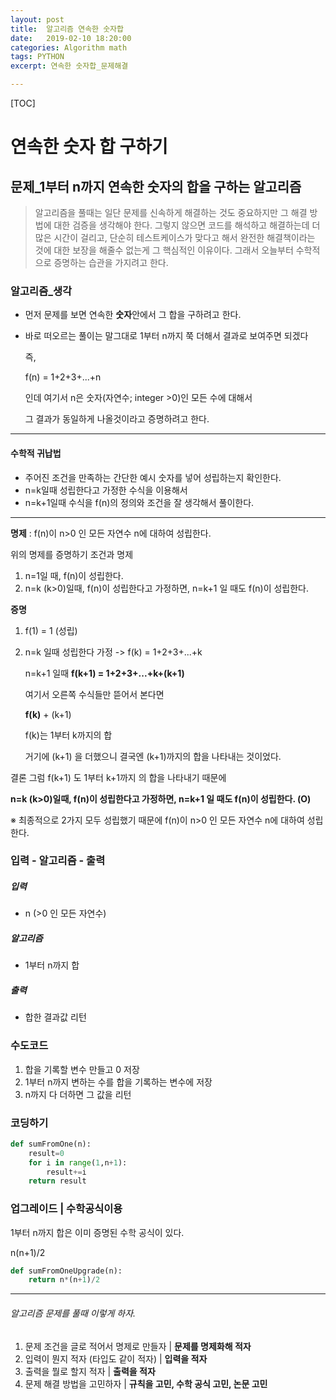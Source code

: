 ```yaml
---
layout: post
title:  알고리즘 연속한 숫자합
date:   2019-02-10 18:20:00
categories: Algorithm math
tags: PYTHON
excerpt: 연속한 숫자합_문제해결

---
```


[TOC]





# 연속한 숫자 합 구하기

## 문제_1부터 n까지 연속한 숫자의 합을 구하는 알고리즘

> 알고리즘을 풀때는 일단 문제를 신속하게 해결하는 것도 중요하지만 그 해결 방법에 대한 검증을 생각해야 한다. 그렇지 않으면 코드를 해석하고 해결하는데 더 많은 시간이 걸리고, 단순히 테스트케이스가 맞다고 해서 완전한 해결책이라는 것에 대한 보장을 해줄수 없는게 그 핵심적인 이유이다. 그래서 오늘부터 수학적으로 증명하는 습관을 가지려고 한다.



### 알고리즘_생각

- 먼저 문제를 보면 연속한 **숫자**안에서 그 합을 구하려고 한다.

- 바로 떠오르는 풀이는 말그대로 1부터 n까지 쭉 더해서 결과로 보여주면 되겠다

  즉,

  f(n) = 1+2+3+...+n

  인데 여기서 n은 숫자(자연수; integer >0)인 모든 수에 대해서

  그 결과가 동일하게 나올것이라고 증명하려고 한다.



---

#### **수학적 귀납법**

- 주어진 조건을 만족하는 간단한 예시 숫자를 넣어 성립하는지 확인한다.
- n=k일때 성립한다고 가정한 수식을 이용해서
- n=k+1일때 수식을 f(n)의 정의와 조건을 잘 생각해서 풀이한다.

---



**명제** : f(n)이 n>0 인 모든 자연수 n에 대하여 성립한다.

위의 명제를 증명하기 조건과 명제

1. n=1일 때, f(n)이 성립한다.
2. n=k (k>0)일때, f(n)이 성립한다고 가정하면, n=k+1 일 때도 f(n)이 성립한다.



**증명**

1. f(1) = 1  (성립)

2. n=k 일때 성립한다 가정 -> f(k) = 1+2+3+...+k

   n=k+1 일때 **f(k+1) = 1+2+3+...+k+(k+1)**

   여기서 오른쪽 수식들만 뜯어서 본다면

   **f(k)** + (k+1)

   f(k)는 1부터 k까지의 합

   거기에 (k+1) 을 더했으니  결국엔  (k+1)까지의 합을 나타내는 것이었다.

  결론 그럼 f(k+1) 도 1부터 k+1까지 의 합을 나타내기 때문에

**n=k (k>0)일때, f(n)이 성립한다고 가정하면, n=k+1 일 때도 f(n)이 성립한다.  (O)**

※ 최종적으로 2가지 모두 성립했기 때문에 f(n)이 n>0 인 모든 자연수 n에 대하여 성립한다.



### 입력 - 알고리즘 - 출력

##### ​입력

-  n (>0 인 모든 자연수)

##### 알고리즘

- 1부터 n까지 합

##### 출력

- 합한 결과값 리턴



### 수도코드

1. 합을 기록할 변수 만들고 0 저장
2. 1부터 n까지 변하는 수를 합을 기록하는 변수에 저장
3. n까지 다 더하면 그 값을 리턴



### 코딩하기

```python
def sumFromOne(n):
    result=0
    for i in range(1,n+1):
        result+=i
    return result
```





### 업그레이드 | 수학공식이용

1부터 n까지 합은 이미 증명된 수학 공식이 있다.

n(n+1)/2



```python
def sumFromOneUpgrade(n):
    return n*(n+1)/2
```



---

###### 알고리즘 문제를 풀때 이렇게 하자.

1. 문제 조건을 글로 적어서 명제로 만들자  |  **문제를 명제화해 적자**
2. 입력이 뭔지 적자 (타입도 같이 적자)       |  **입력을 적자**
3. 출력을 뭘로 할지 적자                               |  **출력을 적자**
4. 문제 해결 방법을 고민하자                       | **규칙을 고민, 수학 공식 고민, 논문 고민**



